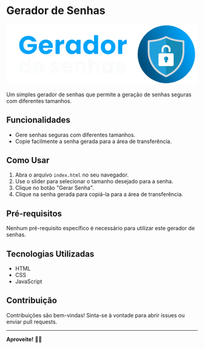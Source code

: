 # Gerador de Senhas

![Gerador de Senhas Logo](./assets/Logo.png)

Um simples gerador de senhas que permite a geração de senhas seguras com diferentes tamanhos.

## Funcionalidades

- Gere senhas seguras com diferentes tamanhos.
- Copie facilmente a senha gerada para a área de transferência.

## Como Usar

1. Abra o arquivo `index.html` no seu navegador.
2. Use o slider para selecionar o tamanho desejado para a senha.
3. Clique no botão "Gerar Senha".
4. Clique na senha gerada para copiá-la para a área de transferência.

## Pré-requisitos

Nenhum pré-requisito específico é necessário para utilizar este gerador de senhas.

## Tecnologias Utilizadas

- HTML
- CSS
- JavaScript

## Contribuição

Contribuições são bem-vindas! Sinta-se à vontade para abrir issues ou enviar pull requests.


---

**Aproveite!** 🔐✨
